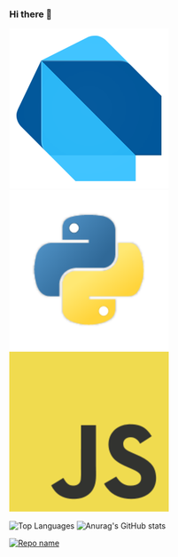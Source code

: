 ### Hi there 👋

<!--
**M97Chahboun/M97Chahboun** is a ✨ _special_ ✨ repository because its `README.md` (this file) appears on your GitHub profile.

Here are some ideas to get you started:

- 🔭 I’m currently working on ...
- 🌱 I’m currently learning ...
- 👯 I’m looking to collaborate on ...
- 🤔 I’m looking for help with ...
- 💬 Ask me about ...
- 📫 How to reach me: ...
- 😄 Pronouns: ...
- ⚡ Fun fact: ...
-->

![Dart Languages](https://github.com/github/explore/blob/main/topics/dart/dart.png) ![Pyhon Languages](https://github.com/github/explore/blob/main/topics/python/python.png) ![Javascript Languages](https://github.com/github/explore/blob/main/topics/javascript/javascript.png)


![Top Languages](https://github-readme-stats.vercel.app/api/top-langs/?username=m97chahboun&layout=compact)
![Anurag's GitHub stats](https://github-readme-stats.vercel.app/api?username=m97chahboun)

[![Repo name](https://github-readme-stats.vercel.app/api/pin/?username=m97chahboun&repo=repo-name&m97chahboun=true)](https://github.com/m97chahboun/repo-name)
